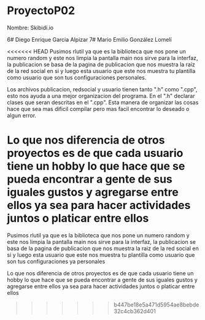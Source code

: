 # ProyectoP02
Nombre: Skibidi.io


6# Diego Enrique Garcia Alpizar
7# Mario Emilio González Lomelí


<<<<<<< HEAD
Pusimos rlutil ya que es la biblioteca que nos pone un numero random y este nos limpia la pantalla main nos sirve para la interfaz, la publicacion se basa de la pagina de publicacion que nos muestra la raiz de la red social en si y luego esta usuario que este nos muestra tu plantilla como usuario que son tus configuraciones personales. 

Los archivos publicacion, redsocial y usuario tienen tanto ".h" como ".cpp", esto nos ayuda a una mejor organizacion del programa. En el ".h" declarar clases que seran descritas en el ".cpp". Esta manera de organizar las cosas hace que sea mas dificil compilar pero mas facil encontrar lo deseado o algun error.


Lo que nos diferencia de otros proyectos es de que cada usuario tiene un hobby lo que hace que se pueda encontrar a gente de sus iguales gustos y agregarse entre ellos ya sea para hacer actividades juntos o platicar entre ellos
=======
Pusimos rlutil ya que es la biblioteca que nos pone un numero random y este nos limpia la pantalla main nos sirve para la interfaz, la publicacion se basa de la pagina de publicacion que nos muestra la raiz de la red social en si y luego esta usuario que este nos muestra tu plantilla como usuario que son tus configuraciones ya personales


Lo que nos diferencia de otros proyectos es de que cada usuario tiene un hobby lo que hace que se pueda encontrar a gente de sus iguales gustos y agregarse entre ellos ya sea para hacer actividades juntos o platicar entre ellos
>>>>>>> b447be18e5a471d5954ae8bebde32c4cb362d401
